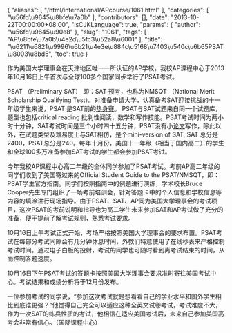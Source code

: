 {
    "aliases": [
        "/html/international/APcourse/1061.html"
    ],
    "categories": [
        "\u56fd\u9645\u8bfe\u7a0b"
    ],
    "contributors": [],
    "date": "2013-10-22T00:00:00+08:00",
    "isCJKLanguage": true,
    "params": {
        "author": "\u56fd\u9645\u90e8"
    },
    "slug": "1061",
    "tags": [
        "AP\u8bfe\u7a0b\u4e2d\u5fc3\u52a8\u6001"
    ],
    "title": "\u6211\u6821\u9996\u6b21\u4e3e\u884c\u5168\u7403\u540c\u6b65PSAT\u8003\u8bd5",
    "toc": true
}

作为美国大学理事会在天津地区唯一一所认证的AP学校，我校AP课程中心于2013年10月16日上午首次与全球100多个国家同步举行了PSAT考试。




PSAT （Preliminary SAT） 即：SAT 预考，也称为NMSQT （National Merit Scholarship Qualifying
Test）。对准备申请大学，认真备考SAT迎接挑战的十一年级学生来说，PSAT 是SAT前的[热身赛](http://baike.baidu.com/view/938865.htm)。 PSAT与SAT试题来自同一个试题库，题型也包括critical reading 批判性阅读，数学和写作技能。PSAT考试时间为两小时十分钟，SAT考试时间是三个小时四十五分钟，PSAT没有小[论文](http://baike.baidu.com/view/3851.htm)写作，除此以外，在试题类型及难易度上与SAT相仿，是个mini-version of SAT, SAT 总分是2400，PSAT总分是240。每年十月份，美国十一年级（相当于国内高二）的学生和全球100多万准备参加SAT考试的学生都会参加PSAT考试。




今年我校AP课程中心高二年级的全体同学参加了PSAT考试。考前AP高二年级的同学们收到了美国寄过来的Official Student Guide to the PSAT/NMSQT，即：PSAT学生官方指南。同学们按照指南中的例题进行演练，学术校长Bruce Cooper先生专门组织了一场考前培训会，针对答题卡中的个人信息和学校信息等内容的填涂进行现场指导。由于PSAT、SAT、AP同为美国大学理事会的考试项目，这次PSAT的考前说明和指导也为高二学生未来参加SAT和AP考试做了充分的准备，便于提前了解考试规则，熟悉考试要求。




10月16日上午考试正式开始，考场严格按照美国大学理事会的要求布置。PSAT考试在每部分考试间隙会有几分钟休息时间，外教们特意使用了在线秒表来严格控制考试时间。通过电子白板的投射，考试的同学也可随时看到离考试结束的时间，从而控制答题速度。




10月16日下午PSAT考试的答题卡按照美国大学理事会要求准时寄往美国考试中心。考试结果和成绩分析将于12月份发布。




一位参加考试的同学说，“参加这次考试就是想看看自己的学业水平和国外学生相比到底谁更强？”他觉得自己完全可以适应这种全英文试卷考试，考试难度不大，作为一次SAT的练兵性质的考试，他相信在适应美国考试后，未来自己参加美国高考会非常有信心。（国际课程中心）








